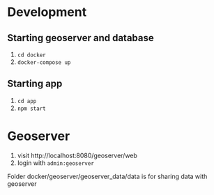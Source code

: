 Development
===========

Starting geoserver and database
-------------------------------
1. `cd docker`
2. `docker-compose up`

Starting app
------------
1. `cd app`
2. `npm start`


Geoserver
=========

1. visit http://localhost:8080/geoserver/web
2. login with `admin:geoserver`

Folder docker/geoserver/geoserver_data/data is for sharing data with geoserver
